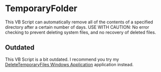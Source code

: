 # TemporaryFolder
This VB Script can automatically remove all of the contents of a specified directory after a certain number of days. USE WITH CAUTION: No error checking to prevent deleting system files, and no recovery of deleted files.

## Outdated
This VB Script is a bit outdated. I recommend you try my [DeleteTemporaryFiles Windows Application](https://github.com/lockworld/DeleteTemporaryFiles) application instead.
